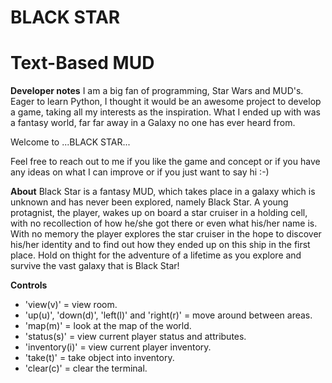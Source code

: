 # BLACK STAR
# Text-Based MUD

**Developer notes**
I am a big fan of programming, Star Wars and MUD's. Eager to learn Python,
I thought it would be an awesome project to develop a game, taking all my interests as the inspiration.
What I ended up with was a fantasy world, far far away in a Galaxy no one has ever heard from.

Welcome to ...BLACK STAR...

Feel free to reach out to me if you like the game and concept or if you have any ideas on what I can improve or if you just want to say hi :-)

**About**
Black Star is a fantasy MUD, which takes place in a galaxy which is unknown and has never been explored, namely Black Star. A young protagnist, the player, wakes up on board a star cruiser in a holding cell, with no recollection of how he/she got there or even what his/her name is. With no memory the player explores the star cruiser in the hope to discover his/her identity and to find out how they ended up on this ship in the first place. Hold on thight for the adventure of a lifetime as you explore and survive the vast galaxy that is Black Star!

**Controls**
- 'view(v)' = view room.
- 'up(u)', 'down(d)', 'left(l)' and 'right(r)' = move around between areas.
- 'map(m)' = look at the map of the world.
- 'status(s)' = view current player status and attributes.
- 'inventory(i)' = view current player inventory.
- 'take(t)' = take object into inventory.
- 'clear(c)' = clear the terminal.
